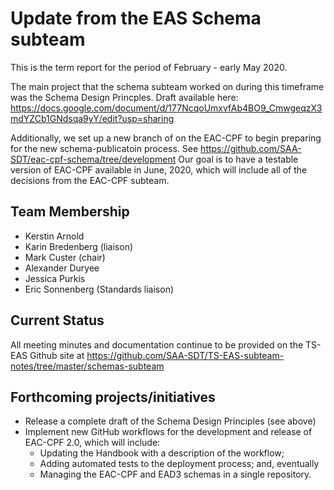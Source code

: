 # Update from the EAS Schema subteam
This is the term report for the period of February - early May 2020.

The main project that the schema subteam worked on during this timeframe was the Schema Design Princples. Draft available here: https://docs.google.com/document/d/177NcqoUmxvfAb4BO9_CmwgeqzX3mdYZCb1GNdsqa9yY/edit?usp=sharing  

Additionally, we set up a new branch of on the EAC-CPF to begin preparing for the new schema-publicatoin process.  See https://github.com/SAA-SDT/eac-cpf-schema/tree/development  Our goal is to have a testable version of EAC-CPF available in June, 2020, which will include all of the decisions from the EAC-CPF subteam.

## Team Membership

- Kerstin Arnold
- Karin Bredenberg (liaison)
- Mark Custer (chair)
- Alexander Duryee
- Jessica Purkis
- Eric Sonnenberg (Standards liaison)

## Current Status

All meeting minutes and documentation continue to be provided on the TS-EAS Github site at <https://github.com/SAA-SDT/TS-EAS-subteam-notes/tree/master/schemas-subteam>


## Forthcoming projects/initiatives

- Release a complete draft of the Schema Design Principles (see above)
- Implement new GitHub workflows for the development and release of EAC-CPF 2.0, which will include:
  - Updating the Handbook with a description of the workflow;
  - Adding automated tests to the deployment process; and, eventually
  - Managing the EAC-CPF and EAD3 schemas in a single repository.
